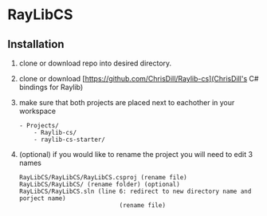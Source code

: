 # RayLibCS

## Installation
1) clone or download repo into desired directory.
2) clone or download [https://github.com/ChrisDill/Raylib-cs](ChrisDill's C# bindings for Raylib)
3) make sure that both projects are placed next to eachother in your workspace
   ```
   - Projects/
       - Raylib-cs/
       - raylib-cs-starter/
   ```
4) (optional) if you would like to rename the project you will need to edit 3 names
   
   ```
   RayLibCS/RayLibCS/RayLibCS.csproj (rename file)
   RayLibCS/RayLibCS/ (rename folder) (optional)
   RayLibCS/RayLibCS.sln (line 6: redirect to new directory name and porject name)
                               (rename file)
   
   ```
